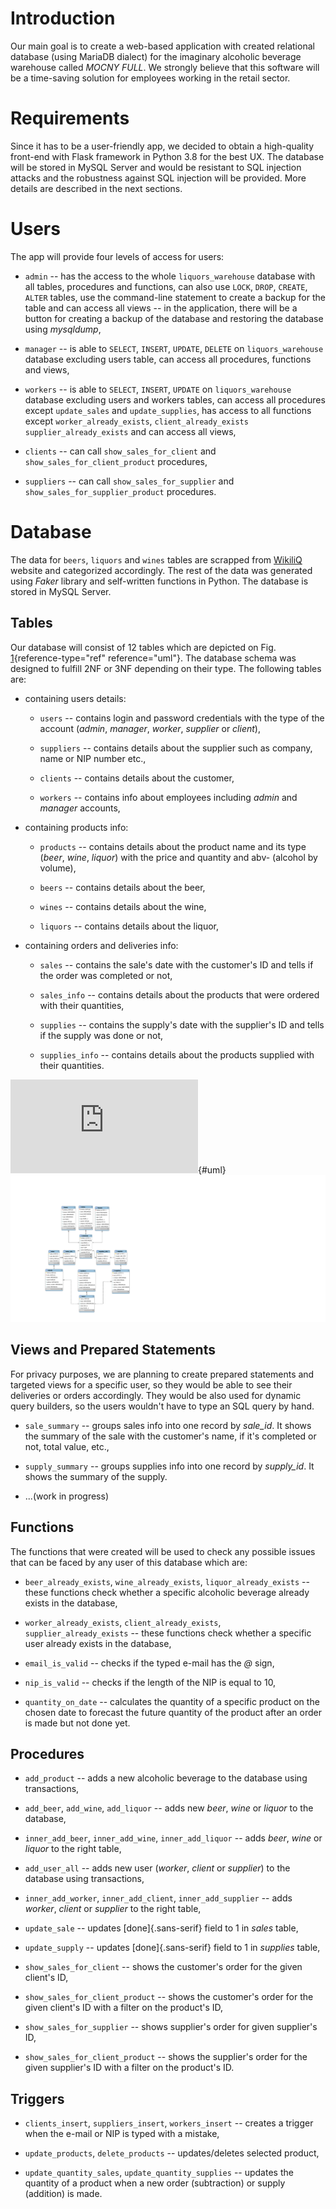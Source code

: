 # Introduction

Our main goal is to create a web-based application with created
relational database (using MariaDB dialect) for the imaginary alcoholic
beverage warehouse called *MOCNY FULL*. We strongly believe that this
software will be a time-saving solution for employees working in the
retail sector.

# Requirements

Since it has to be a user-friendly app, we decided to obtain a
high-quality front-end with Flask framework in Python 3.8 for the best
UX. The database will be stored in MySQL Server and would be resistant
to SQL injection attacks and the robustness against SQL injection will
be provided. More details are described in the next sections.

# Users

The app will provide four levels of access for users:

-   `admin` -- has the access to the whole `liquors_warehouse` database
    with all tables, procedures and functions, can also use `LOCK`,
    `DROP`, `CREATE`, `ALTER` tables, use the command-line statement to
    create a backup for the table and can access all views -- in the
    application, there will be a button for creating a backup of the
    database and restoring the database using *mysqldump*,

-   `manager` -- is able to `SELECT`, `INSERT`, `UPDATE`, `DELETE` on
    `liquors_warehouse` database excluding users table, can access all
    procedures, functions and views,

-   `workers` -- is able to `SELECT`, `INSERT`, `UPDATE` on
    `liquors_warehouse` database excluding users and workers tables, can
    access all procedures except `update_sales` and `update_supplies`,
    has access to all functions except `worker_already_exists`,
    `client_already_exists` `supplier_already_exists` and can access all
    views,

-   `clients` -- can call `show_sales_for_client` and
    `show_sales_for_client_product` procedures,

-   `suppliers` -- can call `show_sales_for_supplier` and
    `show_sales_for_supplier_product` procedures.

# Database

The data for `beers`, `liquors` and `wines` tables are scrapped from
[WikiliQ](https://wikiliq.org/) website and categorized accordingly. The
rest of the data was generated using *Faker* library and self-written
functions in Python. The database is stored in MySQL Server.

## Tables

Our database will consist of 12 tables which are depicted on Fig.
[1](#uml){reference-type="ref" reference="uml"}. The database schema was
designed to fulfill 2NF or 3NF depending on their type. The following
tables are:

-   containing users details:

    -   `users` -- contains login and password credentials with the type
        of the account (*admin*, *manager*, *worker*, *supplier* or
        *client*),

    -   `suppliers` -- contains details about the supplier such as
        company, name or NIP number etc.,

    -   `clients` -- contains details about the customer,

    -   `workers` -- contains info about employees including *admin* and
        *manager* accounts,

-   containing products info:

    -   `products` -- contains details about the product name and its
        type (*beer*, *wine*, *liquor*) with the price and quantity and
        abv- (alcohol by volume),

    -   `beers` -- contains details about the beer,

    -   `wines` -- contains details about the wine,

    -   `liquors` -- contains details about the liquor,

-   containing orders and deliveries info:

    -   `sales` -- contains the sale's date with the customer's ID and
        tells if the order was completed or not,

    -   `sales_info` -- contains details about the products that were
        ordered with their quantities,

    -   `supplies` -- contains the supply's date with the supplier's ID
        and tells if the supply was done or not,

    -   `supplies_info` -- contains details about the products supplied
        with their quantities.

![UML diagram generated in MySQL Workspace.](https://github.com/jan-sebastian-dzban/MOCNY-FULL-Database/blob/main/UML.pdf){#uml}
<img src="https://github.com/jan-sebastian-dzban/MOCNY-FULL-Database/blob/main/UML.pdf">

## Views and Prepared Statements

For privacy purposes, we are planning to create prepared statements and
targeted views for a specific user, so they would be able to see their
deliveries or orders accordingly. They would be also used for dynamic
query builders, so the users wouldn't have to type an SQL query by hand.

-   `sale_summary` -- groups sales info into one record by *sale_id*. It
    shows the summary of the sale with the customer's name, if it's
    completed or not, total value, etc.,

-   `supply_summary` -- groups supplies info into one record by
    *supply_id*. It shows the summary of the supply.

-   ...(work in progress)

## Functions

The functions that were created will be used to check any possible
issues that can be faced by any user of this database which are:

-   `beer_already_exists`, `wine_already_exists`,
    `liquor_already_exists` -- these functions check whether a specific
    alcoholic beverage already exists in the database,

-   `worker_already_exists`, `client_already_exists`,
    `supplier_already_exists` -- these functions check whether a
    specific user already exists in the database,

-   `email_is_valid` -- checks if the typed e-mail has the *@* sign,

-   `nip_is_valid` -- checks if the length of the NIP is equal to 10,

-   `quantity_on_date` -- calculates the quantity of a specific product
    on the chosen date to forecast the future quantity of the product
    after an order is made but not done yet.

## Procedures

-   `add_product` -- adds a new alcoholic beverage to the database using
    transactions,

-   `add_beer`, `add_wine`, `add_liquor` -- adds new *beer*, *wine* or
    *liquor* to the database,

-   `inner_add_beer`, `inner_add_wine`, `inner_add_liquor` -- adds
    *beer*, *wine* or *liquor* to the right table,

-   `add_user_all` -- adds new user (*worker*, *client* or *supplier*)
    to the database using transactions,

-   `inner_add_worker`, `inner_add_client`, `inner_add_supplier` -- adds
    *worker*, *client* or *supplier* to the right table,

-   `update_sale` -- updates [done]{.sans-serif} field to 1 in *sales*
    table,

-   `update_supply` -- updates [done]{.sans-serif} field to 1 in
    *supplies* table,

-   `show_sales_for_client` -- shows the customer's order for the given
    client's ID,

-   `show_sales_for_client_product` -- shows the customer's order for
    the given client's ID with a filter on the product's ID,

-   `show_sales_for_supplier` -- shows supplier's order for given
    supplier's ID,

-   `show_sales_for_client_product` -- shows the supplier's order for
    the given supplier's ID with a filter on the product's ID.

## Triggers

-   `clients_insert`, `suppliers_insert`, `workers_insert` -- creates a
    trigger when the e-mail or NIP is typed with a mistake,

-   `update_products`, `delete_products` -- updates/deletes selected
    product,

-   `update_quantity_sales`, `update_quantity_supplies` -- updates the
    quantity of a product when a new order (subtraction) or supply
    (addition) is made.
